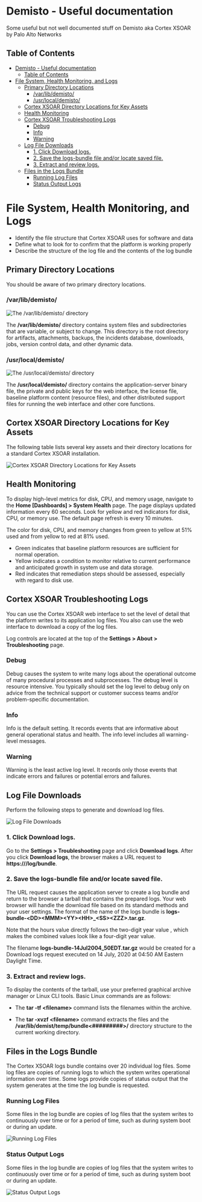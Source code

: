# Demisto - Useful documentation
Some useful but not well documented stuff on Demisto aka Cortex XSOAR by Palo Alto Networks

## Table of Contents
- [Demisto - Useful documentation](#demisto---useful-documentation)
  - [Table of Contents](#table-of-contents)
- [File System, Health Monitoring, and Logs](#file-system-health-monitoring-and-logs)
  - [Primary Directory Locations](#primary-directory-locations)
    - [/var/lib/demisto/](#varlibdemisto)
    - [/usr/local/demisto/](#usrlocaldemisto)
  - [Cortex XSOAR Directory Locations for Key Assets](#cortex-xsoar-directory-locations-for-key-assets)
  - [Health Monitoring](#health-monitoring)
  - [Cortex XSOAR Troubleshooting Logs](#cortex-xsoar-troubleshooting-logs)
    - [Debug](#debug)
    - [Info](#info)
    - [Warning](#warning)
  - [Log File Downloads](#log-file-downloads)
    - [1. Click Download logs.](#1-click-download-logs)
    - [2. Save the logs-bundle file and/or locate saved file.](#2-save-the-logs-bundle-file-andor-locate-saved-file)
    - [3. Extract and review logs.](#3-extract-and-review-logs)
  - [Files in the Logs Bundle](#files-in-the-logs-bundle)
    - [Running Log Files](#running-log-files)
    - [Status Output Logs](#status-output-logs)


# File System, Health Monitoring, and Logs
- Identify the file structure that Cortex XSOAR uses for software and data
- Define what to look for to confirm that the platform is working properly
- Describe the structure of the log file and the contents of the log bundle

## Primary Directory Locations
You should be aware of two primary directory locations.
### /var/lib/demisto/

![The /var/lib/demisto/ directory](./img/var-lib-demisto.png)

The **/var/lib/demisto/** directory contains system files and subdirectories that are variable, or subject to change. This 
directory is the root directory for artifacts, attachments, backups, the incidents database, downloads, jobs, version 
control data, and other dynamic data.

### /usr/local/demisto/

![The /usr/local/demisto/ directory](./img/usr-local-demisto.png)

The **/usr/local/demisto/** directory contains the application-server binary file, the private and public keys for the web 
interface, the license file, baseline platform content (resource files), and other distributed support files for running 
the web interface and other core functions.

## Cortex XSOAR Directory Locations for Key Assets
The following table lists several key assets and their directory locations for a standard Cortex XSOAR installation.

![Cortex XSOAR Directory Locations for Key Assets](./img/directories.png)

## Health Monitoring
To display high-level metrics for disk, CPU, and memory usage, navigate to the **Home [Dashboards] > System Health** page. 
The page displays updated information every 60 seconds. Look for yellow and red indicators for disk, CPU, or memory use. 
The default page refresh is every 10 minutes. 

The color for disk, CPU, and memory changes from green to yellow at 51% used and from yellow to red at 81% used. 

- Green indicates that baseline platform resources are sufficient for normal operation.
- Yellow indicates a condition to monitor relative to current performance and anticipated growth in system use and data 
storage.
- Red indicates that remediation steps should be assessed, especially with regard to disk use.

## Cortex XSOAR Troubleshooting Logs
You can use the Cortex XSOAR web interface to set the level of detail that the platform writes to its application log 
files. You also can use the web interface to download a copy of the log files. 

Log controls are located at the top of the **Settings > About > Troubleshooting** page.

### Debug
Debug causes the system to write many logs about the operational outcome of many procedural processes and subprocesses. 
The debug level is resource intensive. You typically should set the log level to debug only on advice from the technical 
support or customer success teams and/or problem-specific documentation.

### Info
Info is the default setting. It records events that are informative about general operational status and health. The 
info level includes all warning-level messages.

### Warning
Warning is the least active log level. It records only those events that indicate errors and failures or potential 
errors and failures.

## Log File Downloads
Perform the following steps to generate and download log files. 

![Log File Downloads](./img/logs-download.png)

### 1. Click Download logs.
Go to the **Settings > Troubleshooting** page and click **Download logs**. After you click **Download logs**, the 
browser makes a URL request to **https://<server-name-or-IP-address>/log/bundle**. 

### 2. Save the logs-bundle file and/or locate saved file. 
The URL request causes the application server to create a log bundle and return to the browser a tarball that contains 
the prepared logs. Your web browser will handle the download file based on its standard methods and your user settings.
The format of the name of the logs bundle is **logs-bundle-\<DD>\<MMM>\<YY>\<HH>_\<SS>\<ZZZ>.tar.gz**.

Note that the hours value <HH> directly follows the two-digit year value <YY>, which makes the combined values look 
like a four-digit year value.

The filename **logs-bundle-14Jul2004_50EDT.tar.gz** would be created for a Download logs request executed on 14 July, 
2020 at 04:50 AM Eastern Daylight Time.

### 3. Extract and review logs.
To display the contents of the tarball, use your preferred graphical archive manager or Linux CLI tools. Basic Linux 
commands are as follows:

- The **tar -tf \<filename>** command lists the filenames within the archive. 

- The **tar -xvzf \<filename>** command extracts the files and the **/var/lib/demist/temp/bundle<#########>/** directory 
structure to the current working directory.

## Files in the Logs Bundle
The Cortex XSOAR logs bundle contains over 20 individual log files. Some log files are copies of running logs to which 
the system writes operational information over time. Some logs provide copies of status output that the system generates 
at the time the log bundle is requested.

### Running Log Files
Some files in the log bundle are copies of log files that the system writes to continuously over time or for a period of 
time, such as during system boot or during an update.

![Running Log Files](./img/running-logs.png)

### Status Output Logs
Some files in the log bundle are copies of log files that the system writes to continuously over time or for a period of 
time, such as during system boot or during an update.

![Status Output Logs](./img/status-output-logs.png)
